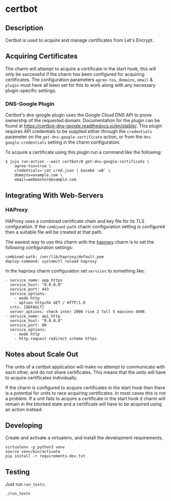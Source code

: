 # certbot

## Description

Certbot is used to acquire and manage certificates from Let's Encrypt.

## Acquiring Certificates

The charm will attempt to acquire a certificate in the start hook, this
will only be successful if the charm has been configured for acquiring
certificates. The configuration parameters `agree-tos`, `domains`,
`email` & `plugin` must have all been set for this to work along with
any necessary plugin-specific settings.

### DNS-Google Plugin

Certbot's dns-google plugin uses the Google Cloud DNS API to prove
ownership of the requested domain. Documentation for the plugin can be
found at https://certbot-dns-google.readthedocs.io/en/stable/. This
plugin requires API credentials to be supplied either through the
`credentials` parameter on the `get-dns-google-certificate` action, or
from the `dns-google-credentials` setting in the charm configuration.

To acquire a certificate using this plugin run a command like the
following:

```
$ juju run-action --wait certbot/0 get-dns-google-certificate \
    agree-tos=true \
    credentials=`cat cred.json | base64 -w0` \
    domains=example.com \
    email=webmaster@example.com
```

## Integrating With Web-Servers

### HAProxy

HAProxy uses a combined certificate chain and key file for its TLS
confguration. If the `combined-path` charm configuration setting is
configured then a suitable file will be created at that path. 

The easiest way to use this charm with the
[haproxy](https://jaas.ai/haproxy) charm is to set the following
configuration settings:

```
combined-path: /ver/lib/haproxy/default.pem
deploy-command: systemctl reload haproxy
```

In the haproxy charm configuration set `services` to something like:

```
- service_name: app_https
  service_host: "0.0.0.0"
  service_port: 443
  service_options:
    - mode http
    - option httpchk GET / HTTP/1.0
  crts: [DEFAULT]
  server_options: check inter 2000 rise 2 fall 5 maxconn 4096
- service_name: api_http
  service_host: "0.0.0.0"
  service_port: 80
  service_options:
    - mode http
    - http-request redirect scheme https
```

## Notes about Scale Out
The units of a certbot application will make no attempt to communicate
with each other, and do not share certificates. This means that the
units will have to acquire certificates individually.

If the charm is configured to acquire certificates in the start hook
then there is a potential for units to race acquiring certificates. In
most cases this is not a problem. If a unit fails to acquire a
certificate in the start hook it charm will remain in the blocked state
and a certificate will have to be acquired using an action instead.

## Developing

Create and activate a virtualenv,
and install the development requirements,

    virtualenv -p python3 venv
    source venv/bin/activate
    pip install -r requirements-dev.txt

## Testing

Just run `run_tests`:

    ./run_tests
